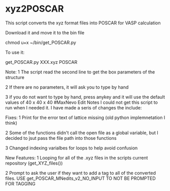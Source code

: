 # xyz2POSCAR
This script converts the xyz format files into POSCAR for VASP calculation

Download it and move it to the bin file 

chmod u+x ~/bin/get_POSCAR.py

To use it: 

get_POSCAR.py XXX.xyz POSCAR 

Note: 
1 The script read the second line to get the box parameters of the structure

2 If there are no parameters, it will ask you to type by hand 

3 if you do not want to type by hand, press anykey and it will use the default values of 40 x 40 x 40
#MaxNevo Edit Notes
I could not get this script to run when I needed it. I have made a seris of changes the include:


Fixes:
1 Print for the error text of lattice missing (old python implemnetation I think)

2 Some of the functions didn't call the open file as a global variable, but I decided to jsut pass the file path into those functions

3 Changed indexing varialbes for loops to help avoid confusion



New Features:
1 Looping for all of the .xyz files in the scripts current repository (get_XYZ_files())

2 Prompt to ask the user if they want to add a tag to all of the converted files.
		USE get_POSCAR_MNedits_v2_NO_INPUT TO NOT BE PROMPTED FOR TAGGING





